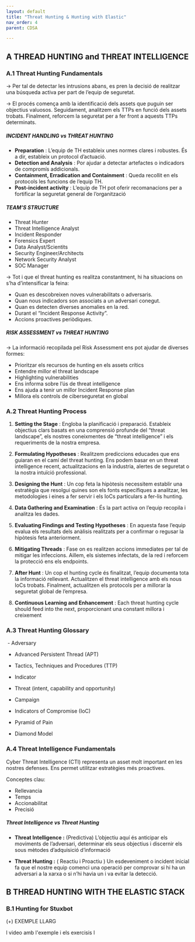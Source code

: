 ```yaml
---
layout: default
title: "Threat Hunting & Hunting with Elastic"
nav_order: 4
parent: CDSA

---
```


## A THREAD HUNTING and THREAT INTELLIGENCE

### A.1 Threat Hunting Fundamentals

-> Per tal de detectar les intrusions abans, es pren la decisió de realitzar una búsqueda activa per part de l’equip de seguretat.

-> El procés comença amb la identificació dels assets que puguin ser objectius valuosos. Seguidament, analitzem els TTPs en funció dels assets trobats. Finalment, reforcem la seguretat per a fer front a aquests TTPs determinats.

##### INCIDENT HANDLING vs THREAT HUNTING

- **Preparation** : L’equip de TH estableix unes normes clares i robustes. És a dir, estableix un protocol d’actuació.
- **Detection and Analysis** : Por ajudar a detectar artefactes o indicadors de compromís addicionals.
- **Containment, Erradication and Containment** : Queda recollit en els protocols les funcions de l’equip TH.
- **Post-incident activity** : L’equip de TH pot oferir recomanacions per a fortificar la seguretat general de l’organització

##### TEAM’S STRUCTURE

- Threat Hunter
- Threat Intelligence Analyst
- Incident Responder
- Forensics Expert
- Data Analyst/Scientits
- Security Engineer/Architects
- Network Security Analyst
- SOC Manager

-> Tot i que el threat hunting es realitza constantment, hi ha situacions on s’ha d’intensificar la feina:

- Quan es descobreixen noves vulnerabilitats o adversaris.
- Quan nous indicadors son associats a un adversari conegut.
- Quan es detecten diverses anomalies en la red.
- Durant el “Incident Response Activity”.
- Accions proactives periòdiques.

##### RISK ASSESSMENT vs THREAT HUNTING

-> La informació recopilada pel Risk Assessment ens pot ajudar de diverses formes:

- Prioritzar els recursos de hunting en els assets crítics
- Entendre millor el threat landscape
- Highlighting vulnerabilities
- Ens informa sobre l’ús de threat intelligence
- Ens ajuda a tenir un millor Incident Response plan
- Millora els controls de ciberseguretat en global

### A.2 Threat Hunting Process

1. **Setting the Stage** : Engloba la planificació i preparació. Estableix objectius clars basats en una comprensió profunde del “threat landscape”, els nostres coneixmentes de “threat intelligence” i els requeriments de la nostra empresa.

2. **Formulating Hypotheses** : Realitzem prediccions educades que ens guiaran en el camí del threat hunting. Ens podem basar en un threat intelligence recent, actualitzacions en la industria, alertes de seguretat o la nostra intuïció professional.

3. **Designing the Hunt** : Un cop feta la hipòtesis necessitem establir una estratègia que resolgui quines son els fonts específiques a analitzar, les metodologies i eines a fer servir i els IoCs particulars a fer-lis hunting.

4. **Data Gathering and Examination** : És la part activa on l’equip recopila i analitza les dades.

5. **Evaluating Findings and Testing Hypotheses** : En aquesta fase l’equip evalua els resultats dels anàlisis realitzats per a confirmar o regusar la hipòtesis feta anteriorment.

6. **Mitigating Threads** : Fase on es realitzen accions immediates per tal de mitigar les infeccions. Aillem, els sistemes infectats, de la red i reforcem la protecció ens els endpoints.

7. **After Hunt** : Un cop el hunting cycle és finalitzat, l’equip documenta tota la informació rellevant. Actualitzen el threat intelligence amb els nous IoCs trobats. Finalment, actualitzen els protocols per a millorar la seguretat global de l’empresa.

8. **Continuous Learning and Enhancement** : Each threat hunting cycle should feed into the next, proporcionant una constant millora i creixement

### A.3 Threat Hunting Glossary

 - Adversary

- Advanced Persistent Thread (APT)

- Tactics, Techniques and Procedures (TTP)

- Indicator

- Threat (intent, capability and opportunity)

- Campaign

- Indicators of Compromise (IoC)

- Pyramid of Pain

- Diamond Model

### A.4 Threat Intelligence Fundamentals

Cyber Threat Intelligence (CTI) representa un asset molt important en les nostres defenses. Ens permet utilitzar estratègies més proactives.

Conceptes clau:
- Rellevancia
- Temps 
- Accionabilitat
- Precisió

##### Threat Intelligence vs Threat Hunting

- **Threat Intelligence :** (Predictiva) L’objectiu aquí és anticipar els moviments de l’adversari, determinar els seus objectius i discernir els sous mètodes d’adquisició d’informació

- **Threat Hunting :** ( Reactiu i Proactiu ) Un esdeveniment o incident inicial fa que el nostre equip comenci una operació per comprovar si hi ha un adversari a la xarxa o si n’hi havia un i va evitar la detecció.

## B THREAD HUNTING WITH THE ELASTIC STACK

### B.1 Hunting for Stuxbot

(+) EXEMPLE LLARG

l video amb l'exemple i els exercisis l
